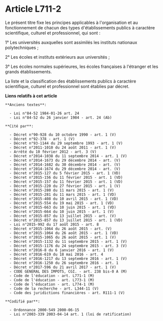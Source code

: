 # Article L711-2

Le présent titre fixe les principes applicables à l'organisation et au fonctionnement de chacun des types d'établissements
publics à caractère scientifique, culturel et professionnel, qui sont :

1° Les universités auxquelles sont assimilés les instituts nationaux polytechniques ;

2° Les écoles et instituts extérieurs aux universités ;

3° Les écoles normales supérieures, les écoles françaises à l'étranger et les grands établissements.

La liste et la classification des établissements publics à caractère scientifique, culturel et professionnel sont établies
par décret.

**Liens relatifs à cet article**

	**Anciens textes**:

	  - Loi n°84-52 1984-01-26 art. 24
	  - Loi n°84-52 du 26 janvier 1984 - art. 24 (Ab)

	**Cité par**:

	  - Décret n°90-928 du 10 octobre 1990 - art. 1 (V)
	  - Décret n°92-378 - art. 1 (V)
	  - Décret n°93-1144 du 29 septembre 1993 - art. 1 (V)
	  - Décret n°2011-1010 du 24 août 2011 - art. 1 (V)
	  - Arrêté du 10 février 2012 - art. 3 (V)
	  - Décret n°2014-1038 du 11 septembre 2014 - art. 1 (V)
	  - Décret n°2014-1673 du 29 décembre 2014 - art. (V)
	  - Décret n°2014-1682 du 30 décembre 2014 - art. (V)
	  - Décret n°2014-1674 du 29 décembre 2014 - art. (V)
	  - Décret n°2015-127 du 5 février 2015 - art. 1 (VD)
	  - Décret n°2015-156 du 11 février 2015 - art. 1 (VD)
	  - Décret n°2015-157 du 11 février 2015 - art. 1 (VD)
	  - Décret n°2015-220 du 27 février 2015 - art. 1 (V)
	  - Décret n°2015-280 du 11 mars 2015 - art. 1 (V)
	  - Décret n°2015-281 du 11 mars 2015 - art. 1 (VD)
	  - Décret n°2015-408 du 10 avril 2015 - art. 1 (VD)
	  - Décret n°2015-554 du 19 mai 2015 - art. 1 (VD)
	  - Décret n°2015-663 du 10 juin 2015 - art. 1 (VD)
	  - Décret n°2015-664 du 10 juin 2015 - art. 1 (V)
	  - Décret n°2015-857 du 13 juillet 2015 - art. (V)
	  - Décret n°2015-857 du 13 juillet 2015 - art. 1 (VD)
	  - Loi n°2015-992 du 17 août 2015 - art. 8
	  - Décret n°2015-1064 du 26 août 2015 - art. (V)
	  - Décret n°2015-1064 du 26 août 2015 - art. 1 (VD)
	  - Décret n°2015-1065 du 26 août 2015 - art. 1 (V)
	  - Décret n°2015-1132 du 11 septembre 2015 - art. 1 (V)
	  - Décret n°2015-1176 du 24 septembre 2015 - art. 3 (V)
	  - Décret n°2016-8 du 6 janvier 2016 - art. 1 (V)
	  - Décret n°2016-619 du 18 mai 2016 - art. 4
	  - Décret n°2016-1217 du 13 septembre 2016 - art. 1 (V)
	  - Décret n°2016-1250 du 26 septembre 2016 - art. 1
	  - Décret n°2017-596 du 21 avril 2017 - art. 1 (V)
	  - CODE GENERAL DES IMPOTS, CGI. - art. 238 bis-0 A (M)
	  - Code de l'éducation - art. L771-1 (M)
	  - Code de l'éducation - art. L773-1 (M)
	  - Code de l'éducation - art. L774-1 (M)
	  - Code de la recherche - art. L344-11 (V)
	  - Code des juridictions financières - art. R111-1 (V)

	**Codifié par**:

	  - Ordonnance 2000-549 2000-06-15
	  - Loi n°2003-339 2003-04-14 art. 1 (loi de ratification)
